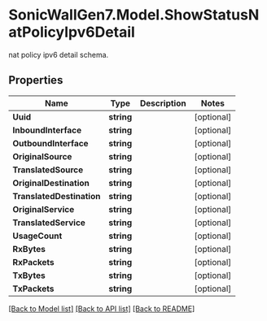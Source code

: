 # SonicWallGen7.Model.ShowStatusNatPolicyIpv6Detail
nat policy ipv6 detail schema.

## Properties

Name | Type | Description | Notes
------------ | ------------- | ------------- | -------------
**Uuid** | **string** |  | [optional] 
**InboundInterface** | **string** |  | [optional] 
**OutboundInterface** | **string** |  | [optional] 
**OriginalSource** | **string** |  | [optional] 
**TranslatedSource** | **string** |  | [optional] 
**OriginalDestination** | **string** |  | [optional] 
**TranslatedDestination** | **string** |  | [optional] 
**OriginalService** | **string** |  | [optional] 
**TranslatedService** | **string** |  | [optional] 
**UsageCount** | **string** |  | [optional] 
**RxBytes** | **string** |  | [optional] 
**RxPackets** | **string** |  | [optional] 
**TxBytes** | **string** |  | [optional] 
**TxPackets** | **string** |  | [optional] 

[[Back to Model list]](../README.md#documentation-for-models) [[Back to API list]](../README.md#documentation-for-api-endpoints) [[Back to README]](../README.md)

